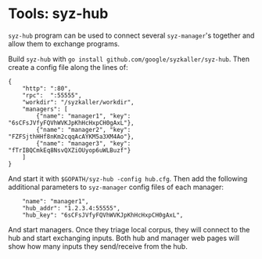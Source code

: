 # Tools: syz-hub

`syz-hub` program can be used to connect several `syz-manager`'s together and allow them to exchange programs.

Build `syz-hub` with `go install github.com/google/syzkaller/syz-hub`. Then create a config file along the lines of:

```
{
	"http": ":80",
	"rpc":  ":55555",
	"workdir": "/syzkaller/workdir",
	"managers": [
		{"name": "manager1", "key": "6sCFsJVfyFQVhWVKJpKhHcHxpCH0gAxL"},
		{"name": "manager2", "key": "FZFSjthHHf8nKm2cqqAcAYKM5a3XM4Ao"},
		{"name": "manager3", "key": "fTrIBQCmkEq8NsvQXZiOUyop6uWLBuzf"}
	]
}
```

And start it with `$GOPATH/syz-hub -config hub.cfg`. Then add the following additional parameters to `syz-manager` config files of each manager:

```
	"name": "manager1",
	"hub_addr": "1.2.3.4:55555",
	"hub_key": "6sCFsJVfyFQVhWVKJpKhHcHxpCH0gAxL",
```

And start managers. Once they triage local corpus, they will connect to the hub and start exchanging inputs. Both hub and manager web pages will show how many inputs they send/receive from the hub.
